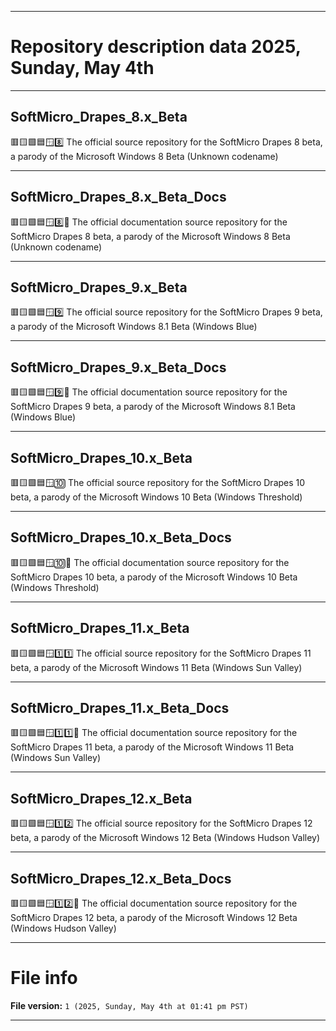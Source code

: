 
***

# Repository description data 2025, Sunday, May 4th

---

## SoftMicro_Drapes_8.x_Beta

🟥️🟨️🟩️🟦️🪟️8️⃣️ The official source repository for the SoftMicro Drapes 8 beta, a parody of the Microsoft Windows 8 Beta (Unknown codename)

---

## SoftMicro_Drapes_8.x_Beta_Docs

🟥️🟨️🟩️🟦️🪟️8️⃣️📖️ The official documentation source repository for the SoftMicro Drapes 8 beta, a parody of the Microsoft Windows 8 Beta (Unknown codename)

---

## SoftMicro_Drapes_9.x_Beta

🟥️🟨️🟩️🟦️🪟️9️⃣️ The official source repository for the SoftMicro Drapes 9 beta, a parody of the Microsoft Windows 8.1 Beta (Windows Blue)

---

## SoftMicro_Drapes_9.x_Beta_Docs

🟥️🟨️🟩️🟦️🪟️9️⃣️📖️ The official documentation source repository for the SoftMicro Drapes 9 beta, a parody of the Microsoft Windows 8.1 Beta (Windows Blue)

---

## SoftMicro_Drapes_10.x_Beta

🟥️🟨️🟩️🟦️🪟️🔟️ The official source repository for the SoftMicro Drapes 10 beta, a parody of the Microsoft Windows 10 Beta (Windows Threshold)

---

## SoftMicro_Drapes_10.x_Beta_Docs

🟥️🟨️🟩️🟦️🪟️🔟️📖️ The official documentation source repository for the SoftMicro Drapes 10 beta, a parody of the Microsoft Windows 10 Beta (Windows Threshold)

---

## SoftMicro_Drapes_11.x_Beta

🟥️🟨️🟩️🟦️🪟️1️⃣️1️⃣️ The official source repository for the SoftMicro Drapes 11 beta, a parody of the Microsoft Windows 11 Beta (Windows Sun Valley)

---

## SoftMicro_Drapes_11.x_Beta_Docs

🟥️🟨️🟩️🟦️🪟️1️⃣️1️⃣️📖️ The official documentation source repository for the SoftMicro Drapes 11 beta, a parody of the Microsoft Windows 11 Beta (Windows Sun Valley)

---

## SoftMicro_Drapes_12.x_Beta

🟥️🟨️🟩️🟦️🪟️1️⃣️2️⃣️ The official source repository for the SoftMicro Drapes 12 beta, a parody of the Microsoft Windows 12 Beta (Windows Hudson Valley)

---

## SoftMicro_Drapes_12.x_Beta_Docs

🟥️🟨️🟩️🟦️🪟️1️⃣️2️⃣️📖️ The official documentation source repository for the SoftMicro Drapes 12 beta, a parody of the Microsoft Windows 12 Beta (Windows Hudson Valley)

***

# File info

**File version:** `1 (2025, Sunday, May 4th at 01:41 pm PST)`

***

